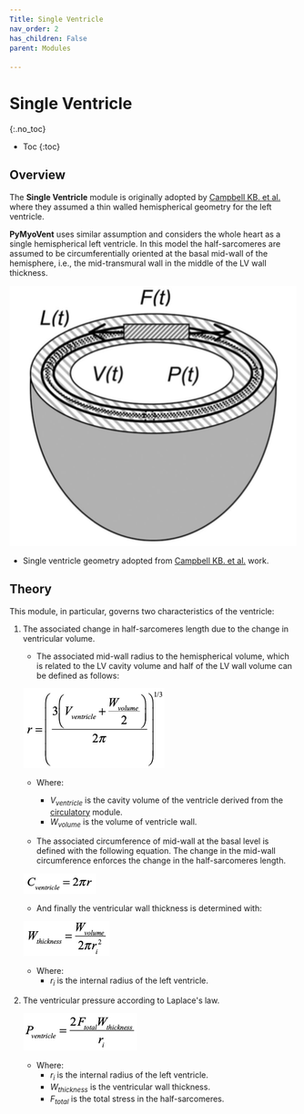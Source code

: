 ```yaml
---
Title: Single Ventricle
nav_order: 2
has_children: False
parent: Modules

---
```

# Single Ventricle
{:.no_toc}

* Toc 
{:toc}

## Overview

The **Single Ventricle** module is originally adopted by [Campbell KB. et al.](http://journals.physiology.org/doi/full/10.1152/japplphysiol.00912.2007) where they assumed a thin walled hemispherical geometry for the left ventricle.

**PyMyoVent** uses similar assumption and considers the whole heart as a single hemispherical left ventricle. In this model the half-sarcomeres are assumed to be circumferentially oriented at the basal mid-wall of the hemisphere, i.e., the mid-transmural wall in the middle of the LV wall thickness.


![SingleVentricle](SingleVentricle.png)
* Single ventricle geometry adopted from [Campbell KB. et al.](http://journals.physiology.org/doi/full/10.1152/japplphysiol.00912.2007) work. 
## Theory

This module, in particular, governs two characteristics of the ventricle:

1. The associated change in half-sarcomeres length due to the change in ventricular volume.
    - The associated mid-wall radius to the hemispherical volume, which is related to the LV cavity volume and half of the LV wall volume can be defined as follows: 

    ![radius](radius.png)

    - Where:
        - *V<sub>ventricle</sub>* is the cavity volume of the ventricle derived from the [circulatory](../circulatory/circulatory.html) module.
        - *W<sub>volume</sub>* is the volume of ventricle wall.

    - The associated circumference of mid-wall at the basal level is defined with the following equation. The change in the mid-wall circumference enforces the change in the half-sarcomeres length. 

    ![circumference](circumference.png)


    - And finally the ventricular wall thickness is determined with:

    ![wall_thickness](wall_thickness.png)

    - Where:
        - *r<sub>i</sub>* is the internal radius of the left ventricle.

2. The ventricular pressure according to Laplace's law.

    ![pressure](pressure.png)

    - Where: 
        - *r<sub>i</sub>* is the internal radius of the left ventricle.
        - *W<sub>thickness</sub>* is the ventricular wall thickness.
        - *F<sub>total</sub>* is the total stress in the half-sarcomeres.

